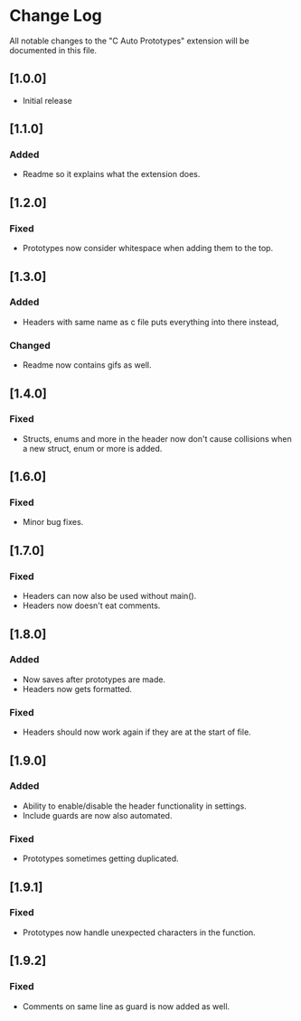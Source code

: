 # Change Log

All notable changes to the "C Auto Prototypes" extension will be documented in this file.

## [1.0.0]

- Initial release

## [1.1.0]

### Added
- Readme so it explains what the extension does.

## [1.2.0]

### Fixed
- Prototypes now consider whitespace when adding them to the top.

## [1.3.0]

### Added
- Headers with same name as c file puts everything into there instead,

### Changed
- Readme now contains gifs as well.

## [1.4.0]

### Fixed
- Structs, enums and more in the header now don't cause collisions when a new struct, enum or more is added.

## [1.6.0]

### Fixed
- Minor bug fixes.

## [1.7.0]

### Fixed
- Headers can now also be used without main().
- Headers now doesn't eat comments.

## [1.8.0]

### Added
- Now saves after prototypes are made.
- Headers now gets formatted.

### Fixed
- Headers should now work again if they are at the start of file.

## [1.9.0]

### Added
- Ability to enable/disable the header functionality in settings.
- Include guards are now also automated.

### Fixed
- Prototypes sometimes getting duplicated.

## [1.9.1]

### Fixed
- Prototypes now handle unexpected characters in the function.

## [1.9.2]

### Fixed
- Comments on same line as guard is now added as well.